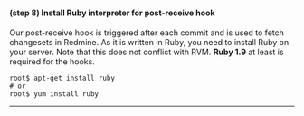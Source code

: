 #### **(step 8)** Install Ruby interpreter for post-receive hook

Our post-receive hook is triggered after each commit and is used to fetch changesets in Redmine. As it is written in Ruby, you need to install Ruby on your server. Note that this does not conflict with RVM. **Ruby 1.9** at least is required for the hooks.

    root$ apt-get install ruby
    # or
    root$ yum install ruby

***
